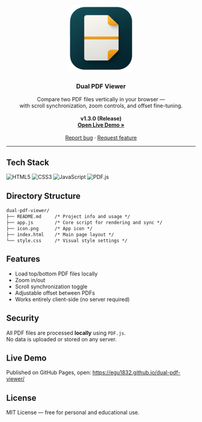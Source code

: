 <p align="center">
  <a href="https://egu1832.github.io/dual-pdf-viewer/">
    <img src="icon.png" alt="Dual PDF Viewer Icon" width="180" height="180" style="border-radius: 20px;">
  </a>
</p>

<h3 align="center">Dual PDF Viewer</h3>

<p align="center">
  Compare two PDF files vertically in your browser —<br>
  with scroll synchronization, zoom controls, and offset fine-tuning.<br><br>
  <b>v1.3.0 (Release)</b>
  <br>
  <a href="https://egu1832.github.io/dual-pdf-viewer/"><strong>Open Live Demo »</strong></a>
  <br><br>
  <a href="https://github.com/egu1832/dual-pdf-viewer/issues/new?labels=bug&template=bug_report.yml">Report bug</a>
  ·
  <a href="https://github.com/egu1832/dual-pdf-viewer/issues/new?labels=enhancement&template=feature_request.yml">Request feature</a>
</p>

---

## Tech Stack
![HTML5](https://img.shields.io/badge/HTML5-E34F26?style=for-the-badge&logo=html5&logoColor=white)
![CSS3](https://img.shields.io/badge/CSS3-1572B6?style=for-the-badge&logo=css3&logoColor=white)
![JavaScript](https://img.shields.io/badge/JavaScript-F7DF1E?style=for-the-badge&logo=javascript&logoColor=black)
![PDF.js](https://img.shields.io/badge/PDF.js-FF0000?style=for-the-badge&logo=adobeacrobatreader&logoColor=white)


## Directory Structure
```
dual-pdf-viewer/
├── README.md     /* Project info and usage */
├── app.js        /* Core script for rendering and sync */
├── icon.png      /* App icon */
├── index.html    /* Main page layout */
└── style.css     /* Visual style settings */
```

## Features
- Load top/bottom PDF files locally
- Zoom in/out
- Scroll synchronization toggle
- Adjustable offset between PDFs
- Works entirely client-side (no server required)

## Security
All PDF files are processed **locally** using `PDF.js`.  
No data is uploaded or stored on any server.

## Live Demo
Published on GitHub Pages, open:
https://egu1832.github.io/dual-pdf-viewer/

## License
MIT License — free for personal and educational use.